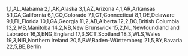 1,1,AL,Alabama
2,1,AK,Alaska
3,1,AZ,Arizona
4,1,AR,Arkansas
5,1,CA,California
6,1,CO,Colorado
7,1,CT,Connecticut
8,1,DE,Delaware
9,1,FL,Florida
10,1,GA,Georgia
11,2,AB,Alberta
12,2,BC,British Columbia
13,2,MB,Manitoba
14,2,NB,New Brunswick
15,2,NL,Newfoundland and Labrador
16,3,ENG,England
17,3,SCT,Scotland
18,3,WLS,Wales
19,3,NIR,Northern Ireland
20,5,BW,Baden-Württemberg
21,5,BY,Bavaria
22,5,BE,Berlin